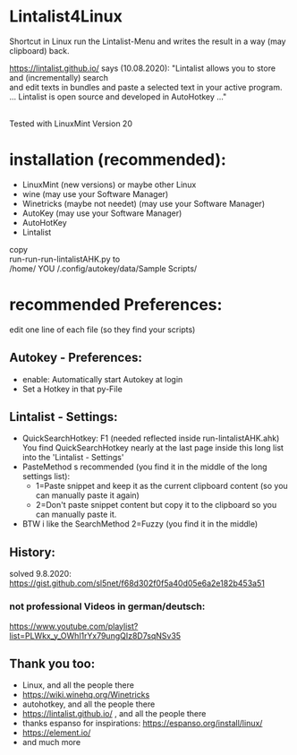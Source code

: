 # Lintalist4Linux
Shortcut in Linux run the Lintalist-Menu and writes the result in a way (may clipboard) back.

https://lintalist.github.io/ says (10.08.2020):
"Lintalist allows you to store and (incrementally) search <br>
and edit texts in bundles and paste a selected text in your active program.<br>
... Lintalist is open source and developed in AutoHotkey ..."
<br><br>

Tested with LinuxMint Version 20

# installation (recommended):
- LinuxMint (new versions) or maybe other Linux
- wine (may use your Software Manager)
- Winetricks (maybe not needet) (may use your Software Manager)
- AutoKey (may use your Software Manager)
- AutoHotKey
- Lintalist

copy <br>
run-run-run-lintalistAHK.py 
to <br>
/home/ YOU /.config/autokey/data/Sample Scripts/

# recommended Preferences:

edit one line of each file (so they find your scripts) 

## Autokey - Preferences:
- enable: Automatically start Autokey at login
- Set a Hotkey in that py-File 

## Lintalist - Settings:
- QuickSearchHotkey: F1 (needed reflected inside run-lintalistAHK.ahk)<br>
You find QuickSearchHotkey nearly at the last page inside this long list into the 'Lintalist - Settings'
- PasteMethod s recommended (you find it in the middle of the long settings list):
    - 1=Paste snippet and keep it as the current clipboard content (so you can manually paste it again)
    - 2=Don't paste snippet content but copy it to the clipboard so you can manually paste it.
- BTW i like the SearchMethod 2=Fuzzy (you find it in the middle)

## History:

solved 9.8.2020: https://gist.github.com/sl5net/f68d302f0f5a40d05e6a2e182b453a51

### not professional Videos in german/deutsch:

https://www.youtube.com/playlist?list=PLWkx_y_OWhl1rYx79ungQIz8D7sqNSv35

## Thank you too:

- Linux, and all the people there 
- https://wiki.winehq.org/Winetricks
- autohotkey, and all the people there
- https://lintalist.github.io/ , and all the people there
- thanks espanso for inspirations: https://espanso.org/install/linux/
- https://element.io/
- and much more

